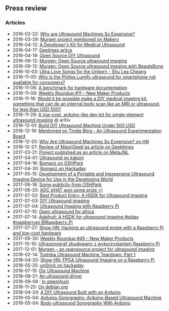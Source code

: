 ## Press review

### Articles

* 2016-02-22: [Why are Ultrasound Machines So Expensive?](http://www.maori.geek.nz/why-are-ultrasound-machines-so-expensive/)
* 2016-03-29: [Murgen project mentioned on Makery](http://www.makery.info/2016/03/29/echopen-lance-une-sonde-dechographie-open-source/)
* 2016-04-12: [A Developer's Kit for Medical Ultrasound](http://hackaday.com/2016/04/12/a-developers-kit-for-medical-ultrasound/)
* 2016-04-17: [Geetimes artice](https://geektimes.ru/post/274478/)
* 2016-04-19: [Open Source DIY Ultrasound](http://timbuktuchronicles.blogspot.fr/2016/04/open-source-diy-ultrasound.html)
* 2016-09-12: [Murgen: Open Source ultrasound imaging](https://beagleboardfoundation.wordpress.com/2016/09/03/murgen-open-source-ultrasound-imaging/)
* 2016-09-12: [Murgen: Open Source ultrasound imaging with BeagleBone](https://blog.adafruit.com/2016/09/12/murgen-open-source-ultrasound-imaging-with-beaglebone/)
* 2016-10-03: [Ultra Love Songs for the Unborn - Shu Lea Cheang](http://www.mauvaiscontact.info/projects/ULSFTU/B_ultralovesongsfortheunborn_art2m.pdf)
* 2016-11-05: [Why is the Philips Lumify ultrasound for smartphone not available for consumers?](https://www.quora.com/Why-is-the-Philips-Lumify-ultrasound-for-smartphone-not-available-for-consumers)
* 2016-11-06: [A benchmark for hardware documentation](https://www.quora.com/What-are-the-sites-where-you-can-upload-Open-Source-hardware-projects)
* 2016-11-09: [Weekly Roundup #11 – New Maker Products](http://mickmake.com/archives/1115)
* 2016-11-16: [Would it be possible make a DIY medical imaging kit, something that can do an internal body scan like an MRI or ultrasound, for less than USD 500?](https://www.quora.com/Would-it-be-possible-make-a-DIY-medical-imaging-kit-something-that-can-do-an-internal-body-scan-like-an-MRI-or-ultrasound-for-less-than-USD-500)
* 2016-11-29: [A low-cost, arduino-like dev-kit for single-element ultrasound imaging](https://arxiv.org/abs/1611.10174) @ arXiv
* 2016-12-01: [Build DIY Ultrasound Machine Under 500 USD](https://thecustomizewindows.com/2016/12/build-diy-ultrasound-machine-under-500/)
* 2016-12-19: [Mentioned on Tindie Blog - An Ultrasound Experimentation Board](http://blog.tindie.com/2016/12/ultrasound-experimentation-board/)
* 2016-12-20: [Why Are Ultrasound Machines So Expensive? on HN](https://news.ycombinator.com/item?id=13230741)
* 2016-12-27: [Review of MaoriGeek'as article on Geektimes](https://geektimes.ru/post/284144/)
* 2017-03-21: [Project published as an article on MetaJNL](http://openhardware.metajnl.com/articles/10.5334/joh.2/)
* 2017-04-01: [Ultrasound on kakoni](https://github.com/kakoni/awesome-health)
* 2017-04-16: [Bomanz on OSHPark](https://blog.oshpark.com/2017/04/15/high-speed-adc-phat-for-raspberry-pi/)
* 2017-04-30: [Bomanz on Hackaday](http://hackaday.com/2017/04/30/hackaday-prize-entry-high-speed-sampling-for-the-raspberry-pi/)
* 2017-05-15: [Development of a Portable and Inexpensive Ultrasound Imaging Device for Use in the Developing World](https://www.youngscientistjournal.org/article/development-of-a-portable-and-inexpensive-ultrasound-imaging-device-for-use-in-the-developing-world)
* 2017-06-18: [Some publicity from OSHPark](https://twitter.com/oshpark/status/875691181228908550)
* 2017-06-20: [ADC pHAT won some prize =)](http://hackaday.com/2017/06/19/twenty-iot-builds-that-just-won-1000-in-the-hackaday-prize/)
* 2017-07-02: [Best Product Entry: A HSDK for Ultrasound Imaging](http://hackaday.com/2017/07/02/best-product-entry-a-hsdk-for-ultrasound-imaging/)
* 2017-07-03: [DIY Ultrasound imaging](http://embedded-lab.com/blog/diy-ultrasound-imaging/)
* 2017-07-04: [Ultrasound Imaging with Raspberry Pi](https://blog.oshpark.com/2017/07/04/best-product-entry-a-hsdk-for-ultrasound-imaging/)
* 2017-07-10: [Open ultrasound for africa](http://openhardware.science/2017/07/10/lafrique-a-lassaut-du-biohacking-pour-la-sante-makery/)
* 2017-07-14: [Adafruit: A HSDK for ultrasound imaging #piday #raspberrypi @Raspberry_Pi](https://blog.adafruit.com/2017/07/14/a-hsdk-for-ultrasound-imaging-piday-raspberrypi-raspberry_pi/)
* 2017-07-27: [Show HN: Hacking an ultrasound probe with a Raspberry Pi and low-cost hardware](https://news.ycombinator.com/item?id=14869138)
* 2017-09-30: [Weekly Roundup #45 – New Maker Products](https://www.mickmake.com/archives/4062/3)
* 2017-10-10: [Ultrasonograf zbudowany z wykorzystaniem Raspberry Pi ](https://www.elektroda.pl/rtvforum/topic3382649.html)
* 2017-12-01: [Murgen – an opensource project for ultrasound imaging](http://www.meccanismocomplesso.org/en/murgen-opensource-project-for-ultrasound-imaging/)
* 2018-02-14: [Toshiba Ultrasound Machine Teardown, Part 1 ](http://electronicsplayground.blogspot.com/2018/02/toshiba-ultrasound-machine-teardown.html?m=1)
* 2018-04-20: [Show HN: FPGA Ultrasound Imaging on a Raspberry Pi](https://news.ycombinator.com/item?id=16962695)
* 2018-05-25: [un0rick on hackaday](https://hackaday.com/2018/05/25/an-ultrasound-driver-with-open-source-fpgas/)
* 2018-07-15: [Diy Ultrasound Machine](https://poemsrom.co/diy-ultrasound-machine/)
* 2018-08-21: [An ultrasound driver](https://www.ultrasoundresearchgroup.com/an-ultrasound-driver-with-open-source-fpgas/)
* 2018-09-09 : [In steemhunt](https://steemhunt.com/@truthsfinder/murgen-an-open-source-ultrasound-imaging-dev-kit-side-project)
* 2018-11-25: [On debian.org](https://wiki.debian.org/PaulWise/InterestingSoftware)
* 2018-04-24: [A DIY Ultrasound Built with an Arduino](https://blog.hackster.io/a-diy-ultrasound-built-with-an-arduino-edd370e3f78)
* 2019-05-04: [Arduino-Sonography: Arduino-Based Ultrasound Machine](https://www.open-electronics.org/arduino-sonography-arduino-based-ultrasound-machine/)
* 2019-05-04: [Body-ultrasound Sonography With Arduino](https://www.instructables.com/id/Body-ultrasound-Sonography-With-Arduino/)

